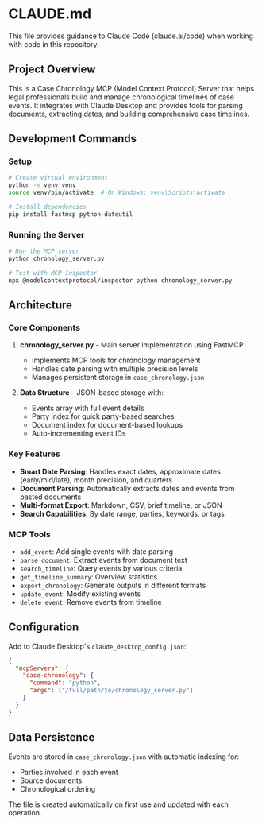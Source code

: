 # CLAUDE.md

This file provides guidance to Claude Code (claude.ai/code) when working with code in this repository.

## Project Overview

This is a Case Chronology MCP (Model Context Protocol) Server that helps legal professionals build and manage chronological timelines of case events. It integrates with Claude Desktop and provides tools for parsing documents, extracting dates, and building comprehensive case timelines.

## Development Commands

### Setup
```bash
# Create virtual environment
python -m venv venv
source venv/bin/activate  # On Windows: venv\Scripts\activate

# Install dependencies
pip install fastmcp python-dateutil
```

### Running the Server
```bash
# Run the MCP server
python chronology_server.py

# Test with MCP Inspector
npx @modelcontextprotocol/inspector python chronology_server.py
```

## Architecture

### Core Components

1. **chronology_server.py** - Main server implementation using FastMCP
   - Implements MCP tools for chronology management
   - Handles date parsing with multiple precision levels
   - Manages persistent storage in `case_chronology.json`

2. **Data Structure** - JSON-based storage with:
   - Events array with full event details
   - Party index for quick party-based searches
   - Document index for document-based lookups
   - Auto-incrementing event IDs

### Key Features

- **Smart Date Parsing**: Handles exact dates, approximate dates (early/mid/late), month precision, and quarters
- **Document Parsing**: Automatically extracts dates and events from pasted documents
- **Multi-format Export**: Markdown, CSV, brief timeline, or JSON
- **Search Capabilities**: By date range, parties, keywords, or tags

### MCP Tools

- `add_event`: Add single events with date parsing
- `parse_document`: Extract events from document text
- `search_timeline`: Query events by various criteria
- `get_timeline_summary`: Overview statistics
- `export_chronology`: Generate outputs in different formats
- `update_event`: Modify existing events
- `delete_event`: Remove events from timeline

## Configuration

Add to Claude Desktop's `claude_desktop_config.json`:
```json
{
  "mcpServers": {
    "case-chronology": {
      "command": "python",
      "args": ["/full/path/to/chronology_server.py"]
    }
  }
}
```

## Data Persistence

Events are stored in `case_chronology.json` with automatic indexing for:
- Parties involved in each event
- Source documents
- Chronological ordering

The file is created automatically on first use and updated with each operation.